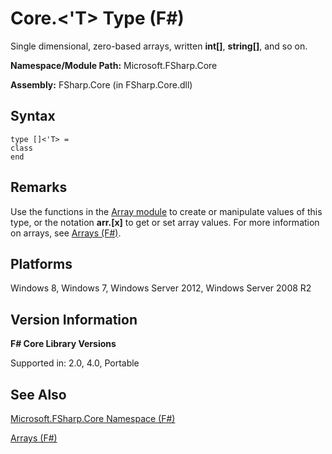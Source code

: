# Core.<'T> Type (F#)

Single dimensional, zero-based arrays, written **int[]**, **string[]**, and so on.

**Namespace/Module Path:** Microsoft.FSharp.Core

**Assembly:** FSharp.Core (in FSharp.Core.dll)


## Syntax

```
type []<'T> =
class
end
```

## Remarks
Use the functions in the [Array module](http://msdn.microsoft.com/en-us/library/0cda8040-9396-40dd-8dcd-cf48542165a1) to create or manipulate values of this type, or the notation **arr.[x]** to get or set array values. For more information on arrays, see [Arrays &#40;F&#35;&#41;](Arrays+%28FSharp%29.md).


## Platforms
Windows 8, Windows 7, Windows Server 2012, Windows Server 2008 R2


## Version Information
**F# Core Library Versions**

Supported in: 2.0, 4.0, Portable




## See Also
[Microsoft.FSharp.Core Namespace &#40;F&#35;&#41;](Microsoft.FSharp.Core+Namespace+%28FSharp%29.md)

[Arrays &#40;F&#35;&#41;](Arrays+%28FSharp%29.md)

